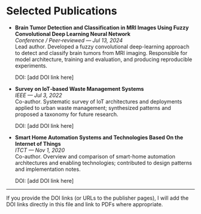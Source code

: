 # Selected Publications

- **Brain Tumor Detection and Classification in MRI Images Using Fuzzy Convolutional Deep Learning Neural Network**  
  *Conference / Peer‑reviewed — Jul 13, 2024*  
  Lead author. Developed a fuzzy convolutional deep-learning approach to detect and classify brain tumors from MRI imaging. Responsible for model architecture, training and evaluation, and producing reproducible experiments.
  
  DOI: [add DOI link here]

- **Survey on IoT‑based Waste Management Systems**  
  *IEEE — Jul 3, 2022*  
  Co-author. Systematic survey of IoT architectures and deployments applied to urban waste management; synthesized patterns and proposed a taxonomy for future research.
  
  DOI: [add DOI link here]

- **Smart Home Automation Systems and Technologies Based On the Internet of Things**  
  *ITCT — Nov 1, 2020*  
  Co-author. Overview and comparison of smart-home automation architectures and enabling technologies; contributed to design patterns and implementation notes.
  
  DOI: [add DOI link here]

---

If you provide the DOI links (or URLs to the publisher pages), I will add the DOI links directly in this file and link to PDFs where appropriate.
